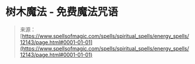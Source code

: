 <!--yml

category: 未分类

date: 2024-06-12 18:49:38

-->

# 树木魔法 - 免费魔法咒语

> 来源：[https://www.spellsofmagic.com/spells/spiritual_spells/energy_spells/12143/page.html#0001-01-01](https://www.spellsofmagic.com/spells/spiritual_spells/energy_spells/12143/page.html#0001-01-01)
